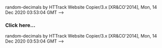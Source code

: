 random-decimals by HTTrack Website Copier/3.x \[XR&CO'2014\], Mon, 14 Dec 2020 03:53:04 GMT --&gt;

[](random-fractions)

### Click here...

random-decimals by HTTrack Website Copier/3.x \[XR&CO'2014\], Mon, 14 Dec 2020 03:53:04 GMT --&gt;

